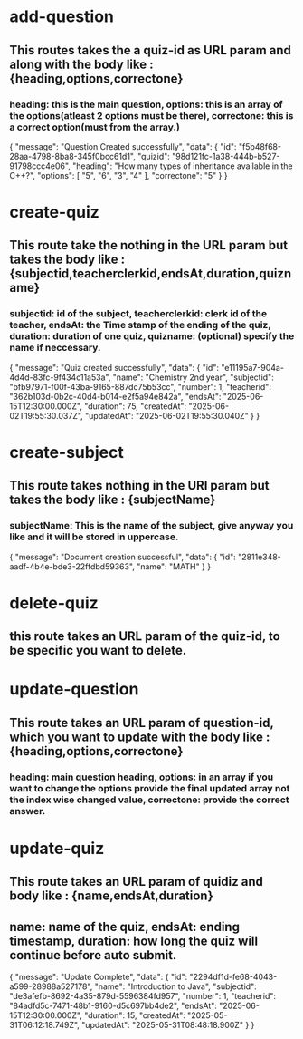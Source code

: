 # add-question
## This routes takes the a quiz-id as URL param and along with the body like : {heading,options,correctone}
### heading: this is the main question, options: this is an array of the options(atleast 2 options must be there), correctone: this is a correct option(must from the array.)
{
    "message": "Question Created successfully",
    "data": {
        "id": "f5b48f68-28aa-4798-8ba8-345f0bcc61d1",
        "quizid": "98d121fc-1a38-444b-b527-91798ccc4e06",
        "heading": "How many types of inheritance available in the C++?",
        "options": [
            "5",
            "6",
            "3",
            "4"
        ],
        "correctone": "5"
    }
}

# create-quiz
## This route take the nothing in the URL param but takes the body like : {subjectid,teacherclerkid,endsAt,duration,quizname}
### subjectid: id of the subject, teacherclerkid: clerk id of the teacher, endsAt: the Time stamp of the ending of the quiz, duration: duration of one quiz, quizname: (optional) specify the name if neccessary.
{
    "message": "Quiz created successfully",
    "data": {
        "id": "e11195a7-904a-4d4d-83fc-9f434c11a53a",
        "name": "Chemistry 2nd year",
        "subjectid": "bfb97971-f00f-43ba-9165-887dc75b53cc",
        "number": 1,
        "teacherid": "362b103d-0b2c-40d4-b014-e2f5a94e842a",
        "endsAt": "2025-06-15T12:30:00.000Z",
        "duration": 75,
        "createdAt": "2025-06-02T19:55:30.037Z",
        "updatedAt": "2025-06-02T19:55:30.040Z"
    }
}

# create-subject
## This route takes nothing in the URl param but takes the body like : {subjectName}
### subjectName: This is the name of the subject, give anyway you like and it will be stored in uppercase.
{
    "message": "Document creation successful",
    "data": {
        "id": "2811e348-aadf-4b4e-bde3-22ffdbd59363",
        "name": "MATH"
    }
}

# delete-quiz
## this route takes an URL param of the quiz-id, to be specific you want to delete.


# update-question
## This route takes an URL param of question-id, which you want to update with the body like : {heading,options,correctone}
### heading: main question heading, options: in an array if you want to change the options provide the final updated array not the index wise changed value, correctone: provide the correct answer.



# update-quiz
## This route takes an URL param of quidiz and body like : {name,endsAt,duration}
## name: name of the quiz, endsAt: ending timestamp, duration: how long the quiz will continue before auto submit.
{
    "message": "Update Complete",
    "data": {
        "id": "2294df1d-fe68-4043-a599-28988a527178",
        "name": "Introduction to Java",
        "subjectid": "de3afefb-8692-4a35-879d-5596384fd957",
        "number": 1,
        "teacherid": "84adfd5c-7471-48b1-9160-d5c697bb4de2",
        "endsAt": "2025-06-15T12:30:00.000Z",
        "duration": 15,
        "createdAt": "2025-05-31T06:12:18.749Z",
        "updatedAt": "2025-05-31T08:48:18.900Z"
    }
}